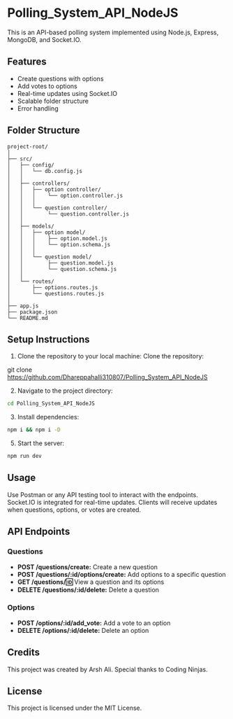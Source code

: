 # Polling_System_API_NodeJS

This is an API-based polling system implemented using Node.js, Express, MongoDB, and Socket.IO.

## Features

- Create questions with options
- Add votes to options
- Real-time updates using Socket.IO
- Scalable folder structure
- Error handling

## Folder Structure

```
project-root/
│
├── src/
│   ├── config/
│   │   └── db.config.js
│   │
│   ├── controllers/
│   │   ├── option controller/
│   │   │    └── option.controller.js
│   │   │
│   │   └── question controller/
│   │        └── question.controller.js
│   │
│   ├── models/
│   │   ├── option model/
│   │   │    ├── option.model.js
│   │   │    └── option.schema.js
│   │   │
│   │   └── question model/
│   │        ├── question.model.js
│   │        └── question.schema.js
│   │
│   └── routes/
│       ├── options.routes.js
│       └── questions.routes.js
│
├── app.js
├── package.json
└── README.md
```

## Setup Instructions

1. Clone the repository to your local machine:
Clone the repository:

git clone https://github.com/Dhareppahalli310807/Polling_System_API_NodeJS

2. Navigate to the project directory:

```bash
cd Polling_System_API_NodeJS
```

3. Install dependencies:

```bash
npm i && npm i -D
```

5. Start the server:

```bash
npm run dev
```

## Usage

Use Postman or any API testing tool to interact with the endpoints.
Socket.IO is integrated for real-time updates. Clients will receive updates when questions, options, or votes are created.

## API Endpoints

### Questions

- **POST /questions/create:** Create a new question
- **POST /questions/:id/options/create:** Add options to a specific question
- **GET /questions/:id:** View a question and its options
- **DELETE /questions/:id/delete:** Delete a question

### Options

- **POST /options/:id/add_vote:** Add a vote to an option
- **DELETE /options/:id/delete:** Delete an option

## Credits

This project was created by Arsh Ali. Special thanks to Coding Ninjas.

## License

This project is licensed under the MIT License.
